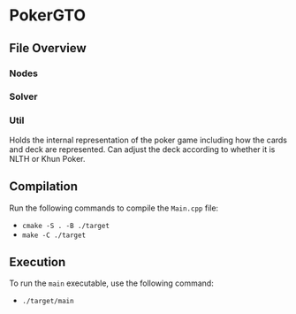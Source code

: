 # PokerGTO

## File Overview 

### Nodes 

### Solver

### Util 

Holds the internal representation of the poker game including how the cards and deck are represented. Can adjust the deck according to whether it is NLTH or Khun Poker. 

## Compilation

Run the following commands to compile the `Main.cpp` file: 
- `cmake -S . -B ./target`
- `make -C ./target`

## Execution
To run the `main` executable, use the following command: 
- `./target/main`
